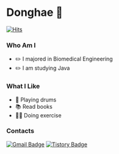 # Donghae :rainbow:
[![Hits](https://hits.seeyoufarm.com/api/count/incr/badge.svg?url=https%3A%2F%2Fgithub.com%2FDonghae0230&count_bg=%23182459&title_bg=%23888888&icon=&icon_color=%23E7E7E7&title=hits&edge_flat=false)](https://hits.seeyoufarm.com)
### Who Am I
- :pencil2: I majored in Biomedical Engineering
- :pencil2: I am studying Java

### What I Like
- :drum: Playing drums
- :books: Read books
- :running_man: Doing exercise
 
### Contacts
[![Gmail Badge](https://img.shields.io/badge/Gmail-D14836?style=flat&logo=Gmail&logoColor=white)](mailto:ldonghae320@gmail.com) [![Tistory Badge](https://img.shields.io/badge/Tech%20Blog-011627?style=flat&logoColor=white)](https://donghae0230.tistory.com/)
